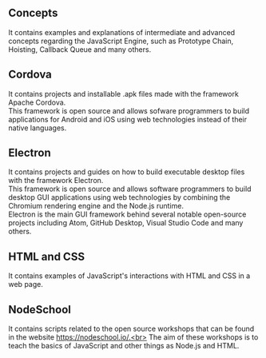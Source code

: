 ## Concepts 
It contains examples and explanations of intermediate and advanced concepts regarding the JavaScript Engine, such as Prototype Chain, Hoisting, Callback Queue and many others.

## Cordova
It contains projects and installable .apk files made with the framework Apache Cordova. <br>
This framework is open source and allows sofware programmers to build applications for Android and iOS using web technologies instead of their native languages.

## Electron
It contains projects and guides on how to build executable desktop files with the framework Electron.<br>
This framework is open source and allows software programmers to build desktop GUI applications using web technologies by combining the Chromium rendering engine and the Node.js runtime.<br>
Electron is the main GUI framework behind several notable open-source projects including Atom, GitHub Desktop, Visual Studio Code and many others.

## HTML and CSS
It contains examples of JavaScript's interactions with HTML and CSS in a web page.

## NodeSchool
It contains scripts related to the open source workshops that can be found in the website https://nodeschool.io/.<br>
The aim of these workshops is to teach the basics of JavaScript and other things as Node.js and HTML.
